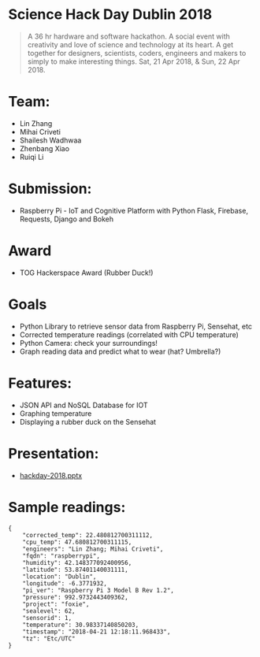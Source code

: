 # Science Hack Day Dublin 2018
> A 36 hr hardware and software hackathon. A social event with creativity and love of science and technology at its heart. A get together for designers, scientists, coders, engineers and makers to simply to make interesting things. 
> Sat, 21 Apr 2018, & Sun, 22 Apr 2018.

# Team:
- Lin Zhang
- Mihai Criveti
- Shailesh Wadhwaa
- Zhenbang Xiao
- Ruiqi Li

# Submission: 
- Raspberry Pi - IoT and Cognitive Platform with Python Flask, Firebase, Requests, Django and Bokeh

# Award
- TOG Hackerspace Award (Rubber Duck!)

# Goals
- Python Library to retrieve sensor data from Raspberry Pi, Sensehat, etc
- Corrected temperature readings (correlated with CPU temperature)
- Python Camera: check your surroundings!
- Graph reading data and predict what to wear (hat? Umbrella?)

# Features:
- JSON API and NoSQL Database for IOT
- Graphing temperature
- Displaying a rubber duck on the Sensehat

# Presentation:
- [hackday-2018.pptx](hackday-2018.pptx)

# Sample readings:
```
{
    "corrected_temp": 22.480812700311112,
    "cpu_temp": 47.680812700311115,
    "engineers": "Lin Zhang; Mihai Criveti",
    "fqdn": "raspberrypi",
    "humidity": 42.148377092400956,
    "latitude": 53.87401140031111,
    "location": "Dublin",
    "longitude": -6.3771932,
    "pi_ver": "Raspberry Pi 3 Model B Rev 1.2",
    "pressure": 992.9732443409362,
    "project": "foxie",
    "sealevel": 62,
    "sensorid": 1,
    "temperature": 30.98337140850203,
    "timestamp": "2018-04-21 12:18:11.968433",
    "tz": "Etc/UTC"
}
```

